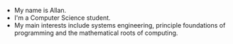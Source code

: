 - My name is Allan.
- I'm a Computer Science student.
- My main interests include systems engineering, principle foundations of programming and the mathematical roots of computing.
